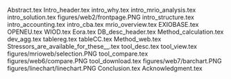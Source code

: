Abstract.tex
Intro_header.tex
intro_why.tex
intro_mrio_analysis.tex
intro_solution.tex
figures/web2/frontpage.PNG
intro_structure.tex
intro_accounting.tex
intro_cba.tex
mrio_overview.tex
EXIOBASE.tex
OPENEU.tex
WIOD.tex
Eora.tex
DB_desc_header.tex
Method_calculation.tex
dev_agg.tex
tablereg.tex
tableCC.tex
Method_web.tex
Stressors_are_available_for_these__.tex
tool_desc.tex
tool_view.tex
figures/mrioweb/selection.PNG
tool_compare.tex
figures/web6/compare.PNG
tool_download.tex
figures/web7/barchart.PNG
figures/linechart/linechart.PNG
Conclusion.tex
Acknowledgment.tex